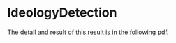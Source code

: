 # IdeologyDetection
[The detail and result of this result is in the following pdf.](./Independent_Study_Write_Up.pdf)
